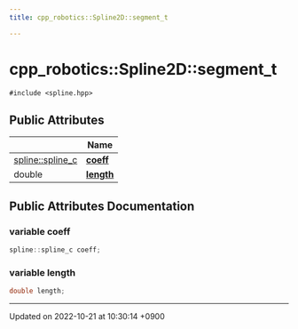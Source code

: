 ```yaml
---
title: cpp_robotics::Spline2D::segment_t

---
```


# cpp_robotics::Spline2D::segment_t






`#include <spline.hpp>`

## Public Attributes

|                | Name           |
| -------------- | -------------- |
| [spline::spline_c](/cpp_robotics/doxybook/Classes/structcpp__robotics_1_1spline_1_1spline__c/) | **[coeff](/cpp_robotics/doxybook/Classes/structcpp__robotics_1_1Spline2D_1_1segment__t/#variable-coeff)**  |
| double | **[length](/cpp_robotics/doxybook/Classes/structcpp__robotics_1_1Spline2D_1_1segment__t/#variable-length)**  |

## Public Attributes Documentation

### variable coeff

```cpp
spline::spline_c coeff;
```


### variable length

```cpp
double length;
```


-------------------------------

Updated on 2022-10-21 at 10:30:14 +0900